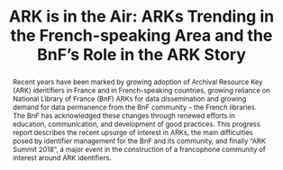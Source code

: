 ---
abstract: Recent years have been marked by growing adoption of Archival Resource Key
  (ARK) identifiers in France and in French-speaking countries, growing reliance on
  National Library of France (BnF) ARKs for data dissemination and growing demand
  for data permanence from the BnF community – the French libraries. The BnF has acknowledged
  these changes through renewed efforts in education, communication, and development
  of good practices. This progress report describes the recent upsurge of interest
  in ARKs, the main difficulties posed by identifier management for the BnF and its
  community, and finally “ARK Summit 2018”, a major event in the construction of a
  francophone community of interest around ARK identifiers.
creators:
- Caron, Bertrand
- de La Houssaye, Jordan
- Ledoux, Thomas
- Peyrard, Sébastien
- Reecht, Stéphane
- Tramoni, Jean-Philippe
date: null
document_url: https://services.phaidra.univie.ac.at/api/object/o:923636/download
grand_parent: iPRES
institutions: []
keywords:
- boston
landing_page_url: https://phaidra.univie.ac.at/o:923636
language: eng
layout: publication
license: CC BY 4.0 International
notes_url: null
parent: iPRES 2018
publication_type: paper
size: 415502
slides_url: null
source_name: iPRES
stream_url: null
title: 'ARK is in the Air: ARKs Trending in the French-speaking Area and the BnF’s
  Role in the ARK Story'
year: 2018
---